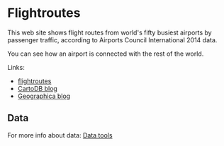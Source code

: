 # Flightroutes
This web site shows flight routes from world's fifty busiest airports by passenger traffic, according to Airports Council International 2014 data.

You can see how an airport is connected with the rest of the world.

Links:
- [flightroutes](http://flightroutes.geographica.gs/)
- [CartoDB blog](http://blog.cartodb.com/flight-routes/)
- [Geographica blog](http://www.blog-geographica.com/2015/11/11/want-to-compare-flight-routes-around-the-world/)

## Data
For more info about data: [Data tools](datatools/airportdatatools/README.md)
